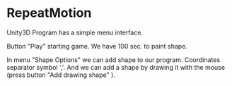 # RepeatMotion
Unity3D
Program has a simple menu interface. 

Button "Play" starting game. We have 100 sec. to paint  shape.

In menu "Shape Options" we can add shape to our program. Coordinates separator symbol ','. And we can add a shape by drawing it with the mouse (press button "Add drawing shape" ).
